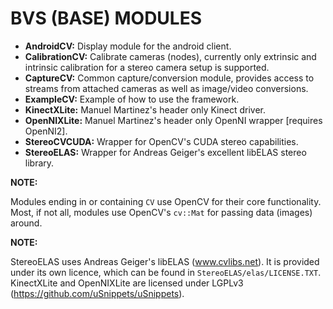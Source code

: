 BVS (BASE) MODULES
==================

* **AndroidCV:** Display module for the android client.
* **CalibrationCV:** Calibrate cameras (nodes), currently only extrinsic and intrinsic calibration for a stereo camera setup is supported.
* **CaptureCV:** Common capture/conversion module, provides access to streams from attached cameras as well as image/video conversions.
* **ExampleCV:** Example of how to use the framework.
* **KinectXLite:** Manuel Martinez's header only Kinect driver.
* **OpenNIXLite:** Manuel Martinez's header only OpenNI wrapper [requires OpenNI2].
* **StereoCVCUDA:** Wrapper for OpenCV's CUDA stereo capabilities.
* **StereoELAS:** Wrapper for Andreas Geiger's excellent libELAS stereo library.

**NOTE:**

Modules ending in or containing `CV` use OpenCV for their core functionality.
Most, if not all, modules use OpenCV's `cv::Mat` for passing data (images) around.

**NOTE:**

StereoELAS uses Andreas Geiger's libELAS (www.cvlibs.net). It is provided under its own licence, which can be found in `StereoELAS/elas/LICENSE.TXT`.
KinectXLite and OpenNIXLite are licensed under LGPLv3 (https://github.com/uSnippets/uSnippets).
